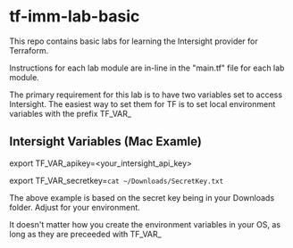 # tf-imm-lab-basic


This repo contains basic labs for learning the Intersight provider for Terraform.

  Instructions for each lab module are in-line in the "main.tf" file
  for each lab module.

The primary requirement for this lab is to have two variables set to access Intersight.
The easiest way to set them for TF is to set local environment variables with the prefix TF_VAR_

## Intersight Variables (Mac Examle)
export TF_VAR_apikey=<your_intersight_api_key>

export TF_VAR_secretkey=`cat ~/Downloads/SecretKey.txt` 

The above example is based on the secret key being in your Downloads folder.  Adjust for your environment.

It doesn't matter how you create the environment variables in your OS, as long as they are preceeded with TF_VAR_

